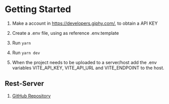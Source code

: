 # Getting Started

1. Make a account in https://developers.giphy.com/, to obtain a API KEY
2. Create a .env file, using as reference .env.template

3. Run `yarn`
4. Run `yarn dev`

5. When the project needs to be uploaded to a server/host add the .env variables VITE_API_KEY, VITE_API_URL
   and VITE_ENDPOINT to the host.

## Rest-Server

1. [GitHub Repository](https://github.com/sdelpinoc/courses-midudev-giffy-app-restserver)
